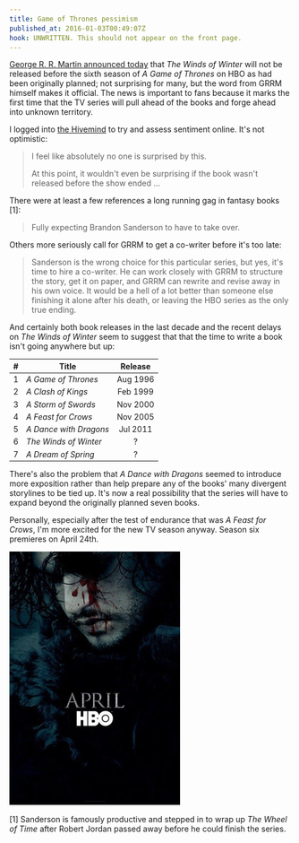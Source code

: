 ```yaml
---
title: Game of Thrones pessimism
published_at: 2016-01-03T00:49:07Z
hook: UNWRITTEN. This should not appear on the front page.
---
```


[George R. R. Martin announced today][announcement] that _The Winds of Winter_
will not be released before the sixth season of _A Game of Thrones_ on HBO as
had been originally planned; not surprising for many, but the word from GRRM
himself makes it official. The news is important to fans because it marks the
first time that the TV series will pull ahead of the books and forge ahead into
unknown territory.

I logged into [the Hivemind][hivemind] to try and assess sentiment online. It's
not optimistic:

> I feel like absolutely no one is surprised by this.
>
> At this point, it wouldn't even be surprising if the book wasn't released
> before the show ended ...

There were at least a few references a long running gag in fantasy books [1]:

> Fully expecting Brandon Sanderson to have to take over.

Others more seriously call for GRRM to get a co-writer before it's too late:

> Sanderson is the wrong choice for this particular series, but yes, it's time
> to hire a co-writer. He can work closely with GRRM to structure the story,
> get it on paper, and GRRM can rewrite and revise away in his own voice. It
> would be a hell of a lot better than someone else finishing it alone after
> his death, or leaving the HBO series as the only true ending.

And certainly both book releases in the last decade and the recent delays on
_The Winds of Winter_ seem to suggest that that the time to write a book isn't
going anywhere but up:

| #   | Title                  | Release  |
| :-: | ---------------------- | :------: |
| 1   | _A Game of Thrones_    | Aug 1996 |
| 2   | _A Clash of Kings_     | Feb 1999 |
| 3   | _A Storm of Swords_    | Nov 2000 |
| 4   | _A Feast for Crows_    | Nov 2005 |
| 5   | _A Dance with Dragons_ | Jul 2011 |
| 6   | _The Winds of Winter_  | ?        |
| 7   | _A Dream of Spring_    | ?        |

There's also the problem that _A Dance with Dragons_ seemed to introduce more
exposition rather than help prepare any of the books' many divergent storylines
to be tied up. It's now a real possibility that the series will have to expand
beyond the originally planned seven books.

Personally, especially after the test of endurance that was _A Feast for
Crows_, I'm more excited for the new TV season anyway. Season six premieres on
April 24th.

![Season 6 teaser](/assets/images/fragments/got-pessimism/season-6-teaser.jpg)

[1] Sanderson is famously productive and stepped in to wrap up _The Wheel of
    Time_ after Robert Jordan passed away before he could finish the series.

[announcement]: http://grrm.livejournal.com/465247.html
[hivemind]: https://www.reddit.com/r/television/comments/3z4q4h/george_rr_martin_the_winds_of_winter_will_not_be/
